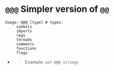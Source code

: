 <!-- TITLE: @@@ -->
#  `@@@` Simpler version of `@@` 


```text
Usage: @@@ [type] # types:
     symbols
     imports
     regs
     threads
     comments
     functions
     flags
```


  - > Example: `axt @@@ strings`